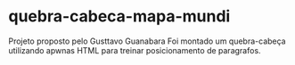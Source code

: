 # quebra-cabeca-mapa-mundi
Projeto proposto pelo Gusttavo Guanabara
Foi montado um quebra-cabeça utilizando apwnas HTML para treinar posicionamento de paragrafos.
